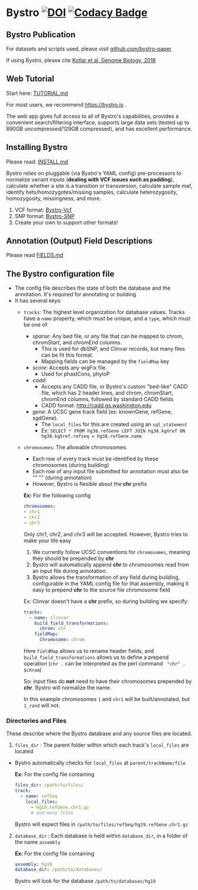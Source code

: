# Bystro [![DOI](https://zenodo.org/badge/98203430.svg)](https://zenodo.org/badge/latestdoi/98203430) [![Codacy Badge](https://api.codacy.com/project/badge/Grade/0859a24d422a4d80a2ad6721e294aa35)](https://app.codacy.com/app/akotlar/bystro?utm_source=github.com&utm_medium=referral&utm_content=akotlar/bystro&utm_campaign=badger)

## Bystro Publication
For datasets and scripts used, please visit [github.com/bystro-paper](https://github.com/akotlar/bystro-paper)

If using Bystro, please cite [Kotlar et al, Genome Biology, 2018](https://doi.org/10.1186/s13059-018-1387-3)

## Web Tutorial
Start here: [TUTORIAL.md](TUTORIAL.md) 

For most users, we recommend https://bystro.io .

The web app gives full access to all of Bystro's capabilities, provides a convenient search/filtering interface, supports large data sets (tested up to 890GB uncompressed/129GB compressed), and has excellent performance.

## Installing Bystro
Please read: [INSTALL.md](INSTALL.md)

Bystro relies on pluggable (via Bystro's YAML config) pre-processors to normalize variant inputs (**dealing with VCF issues such as padding**), calculate whether a site is a transition or transversion, calculate sample maf, identify hets/homozygotes/missing samples, calculate heterozygosity, homozygosity, missingness, and more.
1. VCF format: [Bystro-Vcf](https://github.com/akotlar/bystro-vcf)
2. SNP format: [Bystro-SNP](https://github.com/akotlar/bystro-snp)
3. Create your own to support other formats!

## Annotation (Output) Field Descriptions
Please read [FIELDS.md](FIELDS.md)

## The Bystro configuration file

- The config file describes the state of both the database and the annotation. It's required for annotating or building
- It has several keys:
  - ```tracks```: The highest level organization for database values. Tracks have a ```name``` property, which must be unique, and a ```type```, which must be one of:
      + *sparse*: Any bed file, or any file that can be mapped to chrom, chromStart, and chromEnd columns.
        + This is used for dbSNP, and Clinvar records, but many files can be fit this format.
        + Mapping fields can be managed by the ```fieldMap``` key
      + *score*: Accepts any wigFix file. 
        + Used for phastCons, phyloP
      + *cadd*:
        + Accepts any CADD file, or Bystro's custom "bed-like" CADD file, which has 2 header lines, and chrom, chromStart, chromEnd columns, followed by standard CADD fields
        * CADD format: http://cadd.gs.washington.edu
      + *gene*: A UCSC gene track field (ex: knownGene, refGene, sgdGene).
        + The ```local_files``` for this are created using an ```sql_statement```
        + Ex: ```SELECT * FROM hg38.refGene LEFT JOIN hg38.kgXref ON hg38.kgXref.refseq = hg38.refGene.name```
  - ```chromosomes```: The allowable chromosomes.
    - Each row of every track must be identified by these chromosomes (during building)
    - Each row of any input file submitted for annotation must also be "" "" (during annotation)
    - However, Bystro is flexible about the **chr** prefix
 
    **Ex:** For the following config
    ```yaml
    chromosomes:
    - chr1
    - chr2
    - chr3
    ```
    
    Only chr1, chr2, and chr3 will be accepted. However, Bystro tries to make your life easy
      1. We currently follow UCSC conventions for ```chromosomes```, meaning they should be prepended by **chr**
      2. Bystro will automatically append **chr** to chromosomes read from an input file during annotation. 
      3. Bystro allows the transformation of any field during building, configurable in the YAML config file for that assembly, making it easy to prepend **chr** to the source file chromosome field
      
      Ex: Clinvar doesn't have a **chr** prefix, so during building we specify:
      ```yaml
      tracks:
        - name: clinvar
          build_field_transformations:
            chrom: chr .
          fieldMap:
            Chromosome: chrom
      ```
      
      Here ```fieldMap``` allows us to rename header fields, and ```build_field_transformations``` allows us to define a prepend operation (```chr .``` can be interpreted as the perl command ``` "chr" . $chrom```)
      
      
    So: input files do **not** need to have their chromosomes prepended by **chr**. Bystro will normalize the name.
    
    In this example chromosomes ```1``` and ```chr1``` will be built/annotated, but ```1_rand``` will not.

### Directories and Files
These describe where the Bystro database and any source files are located.

1. `files_dir` : The parent folder within which each track's ```local_files``` are located
  * Bystro automatically checks for ```local_files``` at ```parent/trackName/file```
    
    **Ex:** For the config file containing
    ```yaml
    files_dir: /path/to/files/
    track:
      - name: refSeq
        local_files:
          - hg19.refGene.chr1.gz
          # and more files
     ```
       Bystro will expect files in ```/path/to/files/refSeq/hg19.refGene.chr1.gz```

2. `database_dir` : Each database is held within ```database_dir```, in a folder of the name ```assembly```
  
    **Ex:** For the config file containing
    ```yaml
    assembly: hg19
    database_dir: /path/to/databases/
    ```
 
     Bystro will look for the database ```/path/to/databases/hg19```
